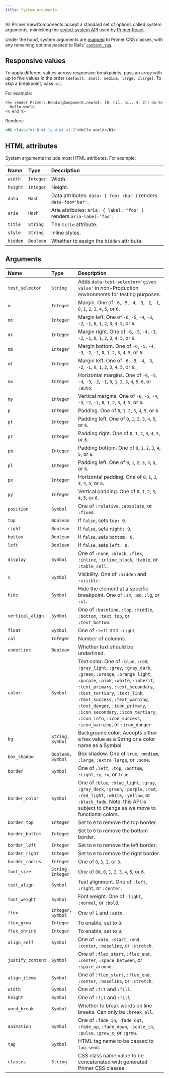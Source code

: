```yaml
---
title: System arguments
---
```


<!-- Warning: AUTO-GENERATED file, do not edit. Add code comments to your Ruby instead <3 -->

All Primer ViewComponents accept a standard set of options called system arguments, mimicking the [styled-system API](https://styled-system.com/table) used by [Primer React](https://primer.style/components/system-props).

Under the hood, system arguments are [mapped](https://github.com/primer/view_components/blob/main/lib/primer/classify.rb) to Primer CSS classes, with any remaining options passed to Rails' [`content_tag`](https://api.rubyonrails.org/classes/ActionView/Helpers/TagHelper.html#method-i-content_tag).

## Responsive values

To apply different values across responsive breakpoints, pass an array with up to five values in the order `[default, small, medium, large, xlarge]`. To skip a breakpoint, pass `nil`.

For example:

```erb
<%= render Primer::HeadingComponent.new(mt: [0, nil, nil, 4, 2]) do %>
  Hello world
<% end %>
```

Renders:

```html
<h1 class="mt-0 mt-lg-4 mt-xl-2">Hello world</h1>
```

## HTML attributes

System arguments include most HTML attributes. For example:

| Name | Type | Description |
| :- | :- | :- |
| `width` | `Integer` | Width. |
| `height` | `Integer` | Height. |
| `data` | `Hash` | Data attributes: `data: { foo: :bar }` renders `data-foo='bar'`. |
| `aria` | `Hash` | Aria attributes: `aria: { label: "foo" }` renders `aria-label='foo'`. |
| `title` | `String` | The `title` attribute. |
| `style` | `String` | Inline styles. |
| `hidden` | `Boolean` | Whether to assign the `hidden` attribute. |

## Arguments

| Name | Type | Description |
| :- | :- | :- |
| `test_selector` | `String` | Adds `data-test-selector='given value'` in non-Production environments for testing purposes. |
| `m` | `Integer` | Margin. One of `-6`, `-5`, `-4`, `-3`, `-2`, `-1`, `0`, `1`, `2`, `3`, `4`, `5`, or `6`. |
| `mt` | `Integer` | Margin left. One of `-6`, `-5`, `-4`, `-3`, `-2`, `-1`, `0`, `1`, `2`, `3`, `4`, `5`, or `6`. |
| `mr` | `Integer` | Margin right. One of `-6`, `-5`, `-4`, `-3`, `-2`, `-1`, `0`, `1`, `2`, `3`, `4`, `5`, or `6`. |
| `mb` | `Integer` | Margin bottom. One of `-6`, `-5`, `-4`, `-3`, `-2`, `-1`, `0`, `1`, `2`, `3`, `4`, `5`, or `6`. |
| `ml` | `Integer` | Margin left. One of `-6`, `-5`, `-4`, `-3`, `-2`, `-1`, `0`, `1`, `2`, `3`, `4`, `5`, or `6`. |
| `mx` | `Integer` | Horizontal margins. One of `-6`, `-5`, `-4`, `-3`, `-2`, `-1`, `0`, `1`, `2`, `3`, `4`, `5`, `6`, or `:auto`. |
| `my` | `Integer` | Vertical margins. One of `-6`, `-5`, `-4`, `-3`, `-2`, `-1`, `0`, `1`, `2`, `3`, `4`, `5`, or `6`. |
| `p` | `Integer` | Padding. One of `0`, `1`, `2`, `3`, `4`, `5`, or `6`. |
| `pt` | `Integer` | Padding left. One of `0`, `1`, `2`, `3`, `4`, `5`, or `6`. |
| `pr` | `Integer` | Padding right. One of `0`, `1`, `2`, `3`, `4`, `5`, or `6`. |
| `pb` | `Integer` | Padding bottom. One of `0`, `1`, `2`, `3`, `4`, `5`, or `6`. |
| `pl` | `Integer` | Padding left. One of `0`, `1`, `2`, `3`, `4`, `5`, or `6`. |
| `px` | `Integer` | Horizontal padding. One of `0`, `1`, `2`, `3`, `4`, `5`, or `6`. |
| `py` | `Integer` | Vertical padding. One of `0`, `1`, `2`, `3`, `4`, `5`, or `6`. |
| `position` | `Symbol` | One of `:relative`, `:absolute`, or `:fixed`. |
| `top` | `Boolean` | If `false`, sets `top: 0`. |
| `right` | `Boolean` | If `false`, sets `right: 0`. |
| `bottom` | `Boolean` | If `false`, sets `bottom: 0`. |
| `left` | `Boolean` | If `false`, sets `left: 0`. |
| `display` | `Symbol` | One of `:none`, `:block`, `:flex`, `:inline`, `:inline_block`, `:table`, or `:table_cell`. |
| `v` | `Symbol` | Visibility. One of `:hidden` and `:visible`. |
| `hide` | `Symbol` | Hide the element at a specific breakpoint. One of `:sm`, `:md`, `:lg`, or `:xl`. |
| `vertical_align` | `Symbol` | One of `:baseline`, `:top`, `:middle`, `:bottom`, `:text_top`, or `:text_bottom`. |
| `float` | `Symbol` | One of `:left` and `:right`. |
| `col` | `Integer` | Number of columns. |
| `underline` | `Boolean` | Whether text should be underlined. |
| `color` | `Symbol` | Text color. One of `:blue`, `:red`, `:gray_light`, `:gray`, `:gray_dark`, `:green`, `:orange`, `:orange_light`, `:purple`, `:pink`, `:white`, `:inherit`, `:text_primary`, `:text_secondary`, `:text_tertiary`, `:text_link`, `:text_success`, `:text_warning`, `:text_danger`, `:icon_primary`, `:icon_secondary`, `:icon_tertiary`, `:icon_info`, `:icon_success`, `:icon_warning`, or `:icon_danger`. |
| `bg` | `String, Symbol` | Background color. Accepts either a hex value as a String or a color name as a Symbol. |
| `box_shadow` | `Boolean, Symbol` | Box shadow. One of `true`, `:medium`, `:large`, `:extra_large`, or `:none`. |
| `border` | `Symbol` | One of `:left`, `:top`, `:bottom`, `:right`, `:y`, `:x`, or `true`. |
| `border_color` | `Symbol` | One of `:blue`, `:blue_light`, `:gray`, `:gray_dark`, `:green`, `:purple`, `:red`, `:red_light`, `:white`, `:yellow`, or `:black_fade`. Note: this API is subject to change as we move to functional colors. |
| `border_top` | `Integer` | Set to `0` to remove the top border. |
| `border_bottom` | `Integer` | Set to `0` to remove the bottom border. |
| `border_left` | `Integer` | Set to `0` to remove the left border. |
| `border_right` | `Integer` | Set to `0` to remove the right border. |
| `border_radius` | `Integer` | One of `0`, `1`, `2`, or `3`. |
| `font_size` | `String, Integer` | One of `00`, `0`, `1`, `2`, `3`, `4`, `5`, or `6`. |
| `text_align` | `Symbol` | Text alignment. One of `:left`, `:right`, or `:center`. |
| `font_weight` | `Symbol` | Font weight. One of `:light`, `:normal`, or `:bold`. |
| `flex` | `Integer, Symbol` | One of `1` and `:auto`. |
| `flex_grow` | `Integer` | To enable, set to `0`. |
| `flex_shrink` | `Integer` | To enable, set to `0`. |
| `align_self` | `Symbol` | One of `:auto`, `:start`, `:end`, `:center`, `:baseline`, or `:stretch`. |
| `justify_content` | `Symbol` | One of `:flex_start`, `:flex_end`, `:center`, `:space_between`, or `:space_around`. |
| `align_items` | `Symbol` | One of `:flex_start`, `:flex_end`, `:center`, `:baseline`, or `:stretch`. |
| `width` | `Symbol` | One of `:fit` and `:fill`. |
| `height` | `Symbol` | One of `:fit` and `:fill`. |
| `word_break` | `Symbol` | Whether to break words on line breaks. Can only be `:break_all`. |
| `animation` | `Symbol` | One of `:fade_in`, `:fade_out`, `:fade_up`, `:fade_down`, `:scale_in`, `:pulse`, `:grow_x`, or `:grow`. |
| `tag` | `Symbol` | HTML tag name to be passed to `tag.send`. |
| `classes` | `String` | CSS class name value to be concatenated with generated Primer CSS classes. |
